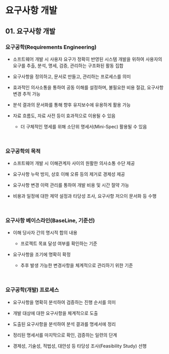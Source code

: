 # 요구사항 개발
## 01. 요구사항 개발
### 요구공학(Requirements Engineering)
- 소프트웨어 개발 시 사용자 요구가 정확히 반영된 시스템 개발을 위하여 사용자의 요구를 추출, 분석, 명세, 검증, 관리하는 구조화된 활동 집합

- 요구사항을 정의하고, 문서로 만들고, 관리하는 프로세스를 의미

- 효과적인 의사소통을 통하여 공동 이해를 설정하며, 불필요한 비용 절감, 요구사항 변경 추적 가능

- 분석 결과의 문서화를 통해 향후 유지보수에 유용하게 활용 가능

- 자료 흐름도, 자료 사전 등이 효과적으로 이용될 수 있음

  - 더 구체적인 명세를 위해 소단위 명세서(Mini-Spec) 활용될 수 있음
 
<br>

### 요구공학의 목적
- 소프트웨어 개발 시 이해관계자 사이의 원활한 의사소통 수단 제공

- 요구사항 누락 방지, 상호 이해 오류 등의 제거로 경제성 제공

- 요구사항 변경 이력 관리를 통하여 개발 비용 및 시간 절약 가능

- 비용과 일정에 대한 제약 설정과 타당성 조사, 요구사항 저으이 문서화 등 수행

<br>

### 요구사항 베이스라인(BaseLine, 기준선)
- 이해 당사자 간의 명시적 합의 내용

  - 프로젝트 목표 달성 여부를 확인하는 기준
 
- 요구사항을 조기에 명확히 확정

  - 추후 발생 가능한 변경사항을 체계적으로 관리하기 위한 기준
 
<br>

### 요구공학(개발) 프로세스
- 요구사항을 명확히 분석하여 검증하는 진행 순서를 의미

- 개발 대상에 대한 요구사항을 체계적으로 도출

- 도출된 요구사항을 분석하여 분석 결과를 명세서에 정리

- 정리된 명세서를 마지막으로 확인, 검증하는 일련의 단계

- 경제성, 기술성, 적법성, 대안성 등 타당성 조사(Feasibility Study) 선행

<br>
